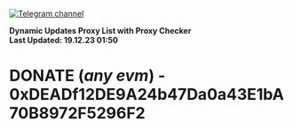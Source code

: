 [![Telegram channel](https://img.shields.io/endpoint?url=https://runkit.io/damiankrawczyk/telegram-badge/branches/master?url=https://t.me/n4z4v0d)](https://t.me/n4z4v0d) 

**Dynamic Updates Proxy List with Proxy Checker**  
**Last Updated: 19.12.23 01:50**

# DONATE (_any evm_) - 0xDEADf12DE9A24b47Da0a43E1bA70B8972F5296F2
